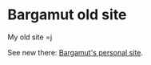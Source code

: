 # Bargamut old site
My old site =j

See new there: [Bargamut's personal site](https://bargamut.ru/).
